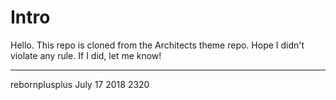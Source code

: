 # Intro
Hello. This repo is cloned from the Architects theme repo. Hope I didn't violate any rule.
If I did, let me know!

***
rebornplusplus
July 17 2018 2320
